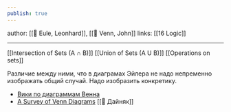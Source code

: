 ```yaml
---
publish: true
---
```

author: [[👤 Eule, Leonhard]], [[👤 Venn, John]]
links: [[16 Logic]]

---

[[Intersection of Sets (A ∩ B)]]
[[Union of Sets (A U B)]]
[[Operations on sets]]

Различие между ними, что в диаграмах Эйлера не надо непременно изображать общий случай. Надо изобразить конкретику.


- [Вики по диаграммам Венна](https://en.wikipedia.org/wiki/Venn_diagram)
- [A Survey of Venn Diagrams](https://www.combinatorics.org/files/Surveys/ds5/VennEJC.html) [[👤 Дайняк]]